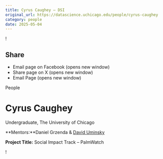 ```yaml
---
title: Cyrus Caughey – DSI
original_url: https://datascience.uchicago.edu/people/cyrus-caughey
category: people
date: 2025-05-04
---
```


<!-- Table-like structure detected -->

!

## Share

* Email page on Facebook (opens new window)
* Share page on X (opens new window)
* Email Page (opens new window)

<!-- Table-like structure detected -->

People

# Cyrus Caughey

Undergraduate, The University of Chicago

**Mentors:**Daniel Grzenda & [David Uminsky](https://computerscience.uchicago.edu/people/profile/david-uminsky/)

**Project Title:** Social Impact Track – PalmWatch

!
